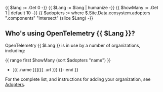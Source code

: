 {{ $lang := .Get 0 -}}
{{ $Lang := $lang | humanize -}}
{{ $howMany := .Get 1 | default 10 -}}
{{ $adopters := where $.Site.Data.ecosystem.adopters ".components" "intersect" (slice $Lang) -}}

## Who's using OpenTelemetry {{ $Lang }}?

OpenTelemetry {{ $Lang }} is in use by a number of organizations, including:

{{ range first $howMany (sort $adopters "name") }}
- [{{ .name }}]({{ .url }})
{{- end }}

For the complete list, and instructions for adding your organization, see
[Adopters](/ecosystem/adopters/).
